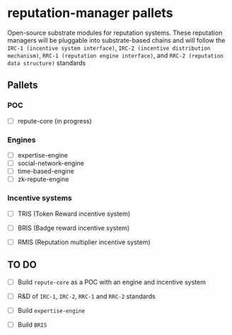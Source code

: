 # reputation-manager pallets
Open-source substrate modules for reputation systems. These reputation managers will be pluggable into substrate-based chains and will follow the `IRC-1 (incentive system interface)`, `IRC-2 (incentive distribution mechanism)`, `RRC-1 (reputation engine interface)`, and `RRC-2 (reputation data structure)` standards

## Pallets

### POC
- [ ] repute-core  (in progress)

### Engines
- [ ] expertise-engine 
- [ ] social-network-engine 
- [ ] time-based-engine
- [ ] zk-repute-engine

### Incentive systems
- [ ] TRIS (Token Reward incentive system) 
- [ ] BRIS (Badge reward incentive system) 
- [ ] RMIS (Reputation multiplier incentive system) 


## TO DO

- [ ] Build `repute-core` as a POC with an engine and incentive system 
- [ ] R&D of `IRC-1`, `IRC-2`, `RRC-1` and `RRC-2` standards 
- [ ] Build `expertise-engine` 
- [ ] Build `BRIS` 


